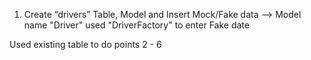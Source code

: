 1. Create “drivers” Table, Model and Insert Mock/Fake data
--> Model name "Driver" used "DriverFactory" to enter Fake date

Used existing table to do points 2 - 6